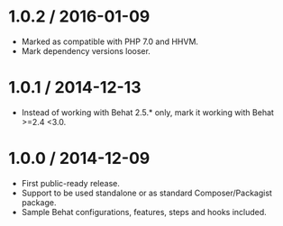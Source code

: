 1.0.2 / 2016-01-09
==================

  * Marked as compatible with PHP 7.0 and HHVM.
  * Mark dependency versions looser.

1.0.1 / 2014-12-13
==================

  * Instead of working with Behat 2.5.* only, mark it working with Behat >=2.4 <3.0.

1.0.0 / 2014-12-09
==================

  * First public-ready release.
  * Support to be used standalone or as standard Composer/Packagist package.
  * Sample Behat configurations, features, steps and hooks included.
